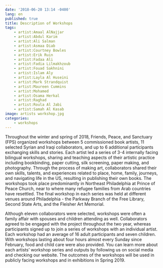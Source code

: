 ```yaml
---
date: '2018-06-20 13:14 -0400'
lang: en
published: true
title: Description of Workshops
tags:
    - artist:Amaal AlNajjar
    - artist:Abdul Karim
    - artist:Ali Salman
    - artist:Asmaa Diab
    - artist:Courtney Bowles
    - artist:Erik Ruin
    - artist:Fadaa Ali
    - artist:Fadia Lilmakhzoub
    - artist:Fouad Sakhnini
    - artist:Islam Aly
    - artist:Layla Al Huseini
    - artist:Mark Strandquist
    - artist:Maureen Cummins
    - artist:Mohamed
    - artist:Osama Herkal
    - artist:Raghad
    - artist:Roula Al Jabi
    - artist:Samah Al Kasab
image: artists workshop.jpg
categories:
    - workshops
---
```

Throughout the winter and spring of 2018, Friends, Peace, and Sanctuary (FPS) organized workshops between 5 commissioned book artists, 11 selected Syrian and Iraqi collaborators, and up to 6 additional participants exchanging skills and stories. Each artist led a series of 3-4 internally facing bilingual workshops, sharing and teaching aspects of their artistic practice including bookbinding, paper cutting, silk screening, paper making, and photography. Through the process of making art, collaborators shared their own skills, talents, and experiences related to place, home, family, journeys, and navigating life in the US, resulting in publishing their own books. The workshops took place predominantly in Northeast Philadelphia at Prince of Peace Church, near to where many refugee families from Arab countries have resettled. The final workshop in each series was held at different venues around Philadelphia - the Parkway Branch of the Free Library, Second State Arts, and the Fleisher Art Memorial. 

Although eleven collaborators were selected, workshops were often a family affair with spouses and children attending as well. Collaborators agreed to be engaged with the project throughout the two year, whereas participants signed up to join a series of workshops with an individual artist. Each workshop had an average of 16 adult participants and seven children. With workshops lasting about four hours almost every Sunday since February, food and child care were also provided. You can learn more about each artists’ workshop series and outputs by following us on social media and checking our website. The outcomes of the workshops will be used in publicly facing workshops and in exhibitions in Spring 2019. 
